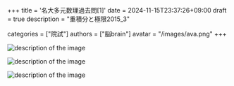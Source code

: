 +++
title = '名大多元数理過去問[1]'
date = 2024-11-15T23:37:26+09:00
draft = true
description = "重積分と極限2015_3"

categories = ["院試"]
authors = ["脳brain"]
avatar = "/images/ava.png"
+++

![description of the image](/images/2015_3.PNG)

![description of the image](/images/2015_3_1.jpg)

![description of the image](/images/2015_3_2.jpg)

